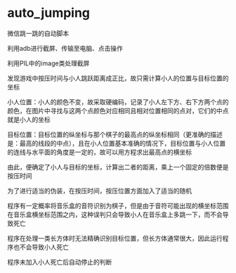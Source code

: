# auto_jumping
微信跳一跳的自动脚本

利用adb进行截屏、传输至电脑、点击操作

利用PIL中的image类处理截屏

发现游戏中按压时间与小人跳跃距离成正比，故只需计算小人的位置与目标位置的坐标

小人位置：小人的颜色不变，故采取硬编码，记录了小人左下方、右下方两个点的颜色，在图片中寻找与这两个点颜色对应相同且相对位置相同的点对，它们的中点就是小人的坐标

目标位置：目标位置的纵坐标与那个棋子的最高点的纵坐标相同（更准确的描述是：最高的线段的中点），且在小人位置基本准确的情况下，目标位置与小人位置的连线与水平面的角度是一定的，故可以用方程求出最高点的横坐标

由此，便确定了小人与目标的坐标，计算出二者的距离，乘上一个固定的倍数便是按压时间

为了进行适当的伪装，在按压时间，按压位置方面加入了适当的随机

程序有一定概率将音乐盒的音符识别为棋子，但是由于音符可能出现的横坐标范围在音乐盒横坐标范围之内，这种误判只会导致小人在音乐盒上多跳一下，而不会导致死亡

程序在处理一类长方体时无法精确识别目标位置，但长方体通常很大，因此运行程序也不会导致小人死亡

程序未加入小人死亡后自动停止的判断
